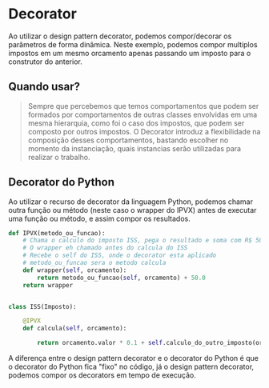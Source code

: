 
# Decorator

Ao utilizar o design pattern decorator, podemos compor/decorar os parâmetros de forma dinâmica. Neste exemplo, podemos compor multiplos impostos em um mesmo orcamento apenas passando um imposto para o construtor do anterior.

## Quando usar?

> Sempre que percebemos que temos comportamentos que podem ser formados por comportamentos de outras classes envolvidas em uma mesma hierarquia, como foi o caso dos impostos, que podem ser composto por outros impostos. O Decorator introduz a flexibilidade na composição desses comportamentos, bastando escolher no momento da instanciação, quais instancias serão utilizadas para realizar o trabalho.

## Decorator do Python

Ao utilizar o recurso de decorator da linguagem Python, podemos chamar outra função ou método (neste caso o wrapper do IPVX) antes de executar uma função ou método, e assim compor os resultados.

```python
def IPVX(metodo_ou_funcao):
    # Chama o calculo do imposto ISS, pega o resultado e soma com R$ 50,00
    # O wrapper eh chamado antes do calcula do ISS
    # Recebe o self do ISS, onde o decorator esta aplicado
    # metodo_ou_funcao sera o metodo calcula
    def wrapper(self, orcamento):
        return metodo_ou_funcao(self, orcamento) + 50.0
    return wrapper


class ISS(Imposto):

    @IPVX
    def calcula(self, orcamento):

        return orcamento.valor * 0.1 + self.calculo_do_outro_imposto(orcamento)
```

A diferença entre o design pattern decorator e o decorator do Python é que o decorator do Python fica "fixo" no código, já o design pattern decorator, podemos compor os decorators em tempo de execução.